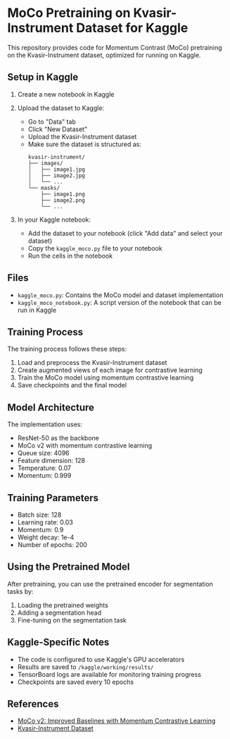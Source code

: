 # MoCo Pretraining on Kvasir-Instrument Dataset for Kaggle

This repository provides code for Momentum Contrast (MoCo) pretraining on the Kvasir-Instrument dataset, optimized for running on Kaggle.

## Setup in Kaggle

1. Create a new notebook in Kaggle
2. Upload the dataset to Kaggle:
   - Go to "Data" tab
   - Click "New Dataset"
   - Upload the Kvasir-Instrument dataset
   - Make sure the dataset is structured as:
     ```
     kvasir-instrument/
     ├── images/
     │   ├── image1.jpg
     │   ├── image2.jpg
     │   └── ...
     └── masks/
         ├── image1.png
         ├── image2.png
         └── ...
     ```

3. In your Kaggle notebook:
   - Add the dataset to your notebook (click "Add data" and select your dataset)
   - Copy the `kaggle_moco.py` file to your notebook
   - Run the cells in the notebook

## Files

- `kaggle_moco.py`: Contains the MoCo model and dataset implementation
- `kaggle_moco_notebook.py`: A script version of the notebook that can be run in Kaggle

## Training Process

The training process follows these steps:

1. Load and preprocess the Kvasir-Instrument dataset
2. Create augmented views of each image for contrastive learning
3. Train the MoCo model using momentum contrastive learning
4. Save checkpoints and the final model

## Model Architecture

The implementation uses:
- ResNet-50 as the backbone
- MoCo v2 with momentum contrastive learning
- Queue size: 4096
- Feature dimension: 128
- Temperature: 0.07
- Momentum: 0.999

## Training Parameters

- Batch size: 128
- Learning rate: 0.03
- Momentum: 0.9
- Weight decay: 1e-4
- Number of epochs: 200

## Using the Pretrained Model

After pretraining, you can use the pretrained encoder for segmentation tasks by:
1. Loading the pretrained weights
2. Adding a segmentation head
3. Fine-tuning on the segmentation task

## Kaggle-Specific Notes

- The code is configured to use Kaggle's GPU accelerators
- Results are saved to `/kaggle/working/results/`
- TensorBoard logs are available for monitoring training progress
- Checkpoints are saved every 10 epochs

## References

- [MoCo v2: Improved Baselines with Momentum Contrastive Learning](https://arxiv.org/abs/2003.04297)
- [Kvasir-Instrument Dataset](https://datasets-server.huggingface.co/datasets/kvasir-instrument) 